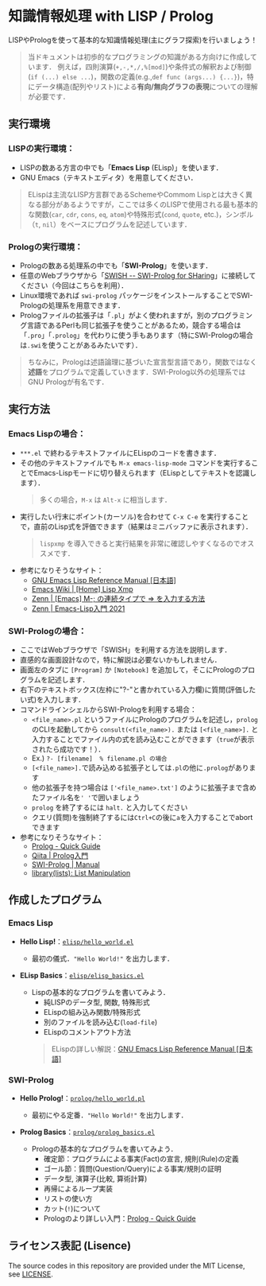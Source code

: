 # 知識情報処理 with LISP / Prolog

LISPやPrologを使って基本的な知識情報処理(主にグラフ探索)を行いましょう！

> 当ドキュメントは初歩的なプログラミングの知識がある方向けに作成しています．
> 例えば，四則演算(`+,-,*,/,%[mod]`)や条件式の解釈および制御(`if (...) else ...`)，関数の定義(e.g.,`def func (args...) {...}`)，特にデータ構造(配列やリスト)による**有向/無向グラフの表現**についての理解が必要です．

## 実行環境

### LISPの実行環境：
- LISPの数ある方言の中でも「**Emacs Lisp** (ELisp)」を使います．
- GNU Emacs（テキストエディタ）を用意してください．
> ELispは主流なLISP方言群であるSchemeやCommom Lispとは大きく異なる部分があるようですが，ここでは多くのLISPで使用される最も基本的な関数(`car`, `cdr`, `cons`, `eq`, `atom`)や特殊形式(`cond`, `quote`, etc.)，シンボル（`t`, `nil`）をベースにプログラムを記述しています．

### Prologの実行環境：
- Prologの数ある処理系の中でも「**SWI-Prolog**」を使います．
- 任意のWebブラウザから「[SWISH -- SWI-Prolog for SHaring](https://swish.swi-prolog.org/)」に接続してください（今回はこちらを利用）．
- Linux環境であれば `swi-prolog` パッケージをインストールすることでSWI-Prologの処理系を用意できます．
- Prologファイルの拡張子は「`.pl`」がよく使われますが，別のプログラミング言語であるPerlも同じ拡張子を使うことがあるため，競合する場合は「`.pro`」「`.prolog`」を代わりに使う手もあります（特にSWI-Prologの場合は`.swi`を使うことがあるみたいです）．
> ちなみに，Prologは述語論理に基づいた宣言型言語であり，関数ではなく**述語**をプログラムで定義していきます．SWI-Prolog以外の処理系ではGNU Prologが有名です．


## 実行方法

### Emacs Lispの場合：
- `***.el` で終わるテキストファイルにELispのコードを書きます．
- その他のテキストファイルでも `M-x emacs-lisp-mode` コマンドを実行することでEmacs-Lispモードに切り替えられます（ELispとしてテキストを認識します）．
  > 多くの場合，`M-x` は `Alt-x` に相当します．
- 実行したい行末にポイント(カーソル)を合わせて `C-x C-e` を実行することで，直前のLisp式を評価できます（結果はミニバッファに表示されます）．
  > `lispxmp` を導入できると実行結果を非常に確認しやすくなるのでオススメです．
- 参考になりそうなサイト：
  - [GNU Emacs Lisp Reference Manual [日本語]](https://ayatakesi.github.io/lispref/28.1/elisp-ja.html)
  - [Emacs Wiki | [Home] Lisp Xmp](https://www.emacswiki.org/emacs/LispXmp) 
  - [Zenn | [Emacs] M-; の連続タイプで => を入力する方法](https://zenn.dev/megeton/articles/583bee3ec04403)
  - [Zenn | Emacs-Lisp入門 2021](https://zenn.dev/zenwerk/scraps/d7c991acd30d40)

### SWI-Prologの場合：
- ここではWebブラウザで「SWISH」を利用する方法を説明します．
- 直感的な画面設計なので，特に解説は必要ないかもしれません．
- 画面左のタブに `[Program]` か `[Notebook]` を追加して，そこにPrologのプログラムを記述します．
- 右下のテキストボックス(左枠に"?-"と書かれている入力欄)に質問(評価したい式)を入力します．
- コマンドラインシェルからSWI-Prologを利用する場合：
  - `<file_name>.pl` というファイルにPrologのプログラムを記述し，`prolog` のCLIを起動してから `consult(<file_name>).` または `[<file_name>].` と入力することでファイル内の式を読み込むことができます（`true`が表示されたら成功です！）．
  - Ex.) `?- [filename]  % filename.pl の場合`
  - `[<file_name>].`で読み込める拡張子としては`.pl`の他に`.prolog`があります
  - 他の拡張子を持つ場合は `['<file_name>.txt']` のように拡張子まで含めたファイル名を`' '`で囲いましょう
  - `prolog` を終了するには `halt.` と入力してください
  - クエリ(質問)を強制終了するには`Ctrl+C`の後に`a`を入力することでabortできます
- 参考になりそうなサイト：
  - [Prolog - Quick Guide](https://www.tutorialspoint.com/prolog/prolog_quick_guide.htm)
  - [Qiita | Prolog入門](https://qiita.com/a163236/items/c99cd16ddf77e2228719#%E3%81%8A%E3%82%8F%E3%82%8A%E3%81%AB)
  - [SWI-Prolog | Manual](https://www.swi-prolog.org/pldoc/doc_for?object=manual)
  - [library(lists): List Manipulation](https://www.swi-prolog.org/pldoc/man?section=lists)


## 作成したプログラム

### Emacs Lisp

- **Hello Lisp!**：[`elisp/hello_world.el`](elisp/hello_world.el)
  - 最初の儀式．`"Hello World!"` を出力します．

- **ELisp Basics**：[`elisp/elisp_basics.el`](elisp/elisp_basics.el)
  - Lispの基本的なプログラムを書いてみよう．
    - 純LISPのデータ型, 関数, 特殊形式
    - ELispの組み込み関数/特殊形式
    - 別のファイルを読み込む(`load-file`)
    - ELispのコメントアウト方法
    > ELispの詳しい解説：[GNU Emacs Lisp Reference Manual [日本語]](https://ayatakesi.github.io/lispref/28.1/elisp-ja.html)


<!--

参考：https://jinnaiyuu.github.io/pdf/textbook.pdf

- **Blind Search**：[`elisp/blind_search.el`]()
  - 系統的な探索
  - 盲目的探索(i.e.力任せ探索：brute force_)
    - 木探索アルゴリズム：Tree Search Algorithm
    - グラフ探索アルゴリズム：Graph Search Algorithm
    - 深さ優先(縦型)探索：Depth-First Search
    - 幅優先(横型)探索：Breadth-First Search
    - ダイクストラ法：Dijkstra Algorithm

- **Heuristic Search**：[`elisp/heuristic_search.el`]()
  - 最適解の探索
  - 発見的探索(i.e., ヒューリスティク探索)
    - A*アルゴリズム：A* Algorithm
    - 貪欲最良優先探索：Greedy Best-First Search
    - 山登り法：Hill Climbing
    - 強制山登り法：Enforced Hill Climbing
-->

### SWI-Prolog

- **Hello Prolog!**：[`prolog/hello_world.pl`](prolog/hello_world.pl)
  - 最初にやる定番．`"Hello World!"` を出力します．

- **Prolog Basics**：[`prolog/prolog_basics.el`](prolog/prolog_basics.pl)
  - Prologの基本的なプログラムを書いてみよう．
    - 確定節：プログラムによる事実(Fact)の宣言, 規則(Rule)の定義
    - ゴール節：質問(Question/Query)による事実/規則の証明
    - データ型, 演算子(比較, 算術計算)
    - 再帰によるループ実装
    - リストの使い方
    - カット(`!`)について
    - Prologのより詳しい入門：[Prolog - Quick Guide](https://www.tutorialspoint.com/prolog/prolog_quick_guide.htm)

<!-- 
- **AND/OR Tree Search**：
  - 問題の分割
    - AND/ORグラフ(ツリー)
    - ハノイの塔

- **Game Tree Search**：
  - ゲーム木探索
  - 完全情報ゲーム
    - アルファ・ベータ法：Alpha-Beta pruning
    - ミニマックス法：Minimax
-->


## ライセンス表記 (Lisence)

The source codes in this repository are provided under the MIT License, see [LICENSE](LICENSE).
